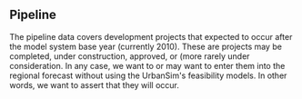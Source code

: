 ## Pipeline

The pipeline data covers development projects that expected to occur after the model system base year (currently 2010). These are projects may be completed, under construction, approved, or (more rarely under consideration. In any case, we want to or may want to enter them into the regional forecast without using the UrbanSim's feasibility models. In other words, we want to assert that they will occur. 
